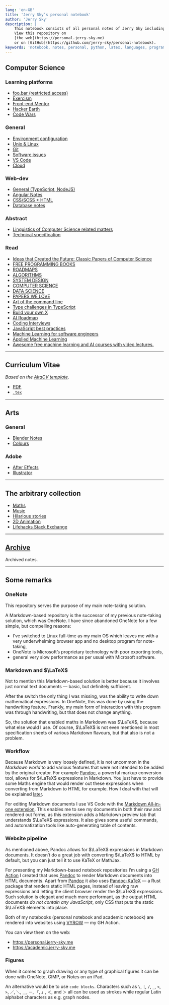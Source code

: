 ```yaml
---
lang: 'en-GB'
title: 'Jerry Sky’s personal notebook'
author: 'Jerry Sky'
description: |
    This notebook consists of all personal notes of Jerry Sky including those not related to programming or computer science. \
    View this repository on
    [the web](https://personal.jerry-sky.me)
    or on [GitHub](https://github.com/jerry-sky/personal-notebook).
keywords: 'notebook, notes, personal, python, latex, languages, programming, computer science, linux, jerry-sky'
---
```




## Computer Science

### Learning platforms

- [foo.bar \(restricted access\)](https://foobar.withgoogle.com/)
- [Exercism](https://exercism.io/)
- [Front-end Mentor](https://www.frontendmentor.io/)
- [Hacker Earth](https://www.hackerearth.com/practice/)
- [Code Wars](https://www.codewars.com/)

### General

- [Environment configuration](config/readme.md)
- [Unix & Linux](general/unix-linux.md)
- [Git](general/git-notes.md)
- [Software issues](general/software-issues.md)
- [VS Code](general/vs-code.md)
- [Cloud](general/cloud.md)

### Web-dev

- [General (TypeScript, NodeJS)](web-dev/general.md)
- [Angular Notes](web-dev/angular-notes.md)
- [CSS/SCSS + HTML](web-dev/css-scss-html-notes.md)
- [Database notes](web-dev/database-notes.md)

### Abstract

- [Linguistics of Computer Science related matters](general/linguistics-related-to-cs.md)
- [Technical specification](general/technical-specification.md)

### Read

- [Ideas that Created the Future: Classic Papers of Computer Science](http://library.lol/main/614F928EDFE94E5935111EC25AFA6FE4)
- [FREE PROGRAMMING BOOKS](https://github.com/EbookFoundation/free-programming-books)
- [ROADMAPS](https://github.com/kamranahmedse/developer-roadmap)
- [ALGORITHMS](https://github.com/TheAlgorithms/Python)
- [SYSTEM DESIGN](https://github.com/donnemartin/system-design-primer)
- [COMPUTER SCIENCE](https://github.com/ossu/computer-science)
- [DATA SCIENCE](https://github.com/ossu/data-science)
- [PAPERS WE LOVE](https://github.com/papers-we-love/papers-we-love)
- [Art of the command line](https://github.com/jlevy/the-art-of-command-line)
- [Type challenges in TypeScript](https://github.com/type-challenges/type-challenges)
- [Build your own X](https://github.com/codecrafters-io/build-your-own-x)
- [AI Roadmap](https://github.com/AMAI-GmbH/AI-Expert-Roadmap)
- [Coding Interviews](https://github.com/jwasham/coding-interview-university)
- [JavaScript best practices](https://github.com/goldbergyoni/nodebestpractices)
- [Machine Learning for software engineers](https://github.com/GokuMohandas/Made-With-ML)
- [Applied Machine Learning](https://github.com/eugeneyan/applied-ml)
- [Awesome free machine learning and AI courses with video lectures.](https://github.com/luspr/awesome-ml-courses)

---



## Curriculum Vitae

*Based on the [AltaCV template](https://www.overleaf.com/latex/templates/altacv-template/trgqjpwnmtgv).*

- [PDF](cv/curriculum-vitae.pdf)
- [`.tex`](cv/curriculum-vitae.tex)

---



## Arts

### General

- [Blender Notes](arts/blender-notes.md)
- [Colours](arts/colour-notes.md)

### Adobe

- [After Effects](arts/adobe/after-effects.md)
- [Illustrator](arts/adobe/illustrator.md)

---



## The arbitrary collection

- [Maths](the-arbitrary-collection/arbitrary-math-snippets.md)
- [Music](the-arbitrary-collection/arbitrary-music-things.md)
- [Hilarious stories](the-arbitrary-collection/hilarious-stories.md)
- [2D Animation](the-arbitrary-collection/2d-animation.md)
- [Lifehacks Stack Exchange](https://lifehacks.stackexchange.com/)

---



## [Archive](archive/README.md)

Archived notes.

---



## Some remarks

[m-aio]: https://marketplace.visualstudio.com/items?itemName=yzhang.markdown-all-in-one
[pandoc]: https://pandoc.org
[pandoc-katex]: https://github.com/xu-cheng/pandoc-katex#readme
[vyrow]: https://github.com/jerry-sky/vyrow#readme


### OneNote

This repository serves the purpose of my main note-taking solution.

A Markdown-based repository is the successor of my previous note-taking solution,
which was OneNote.
I have since abandoned OneNote for a few simple, but compelling reasons:

- I’ve switched to Linux full-time as my main OS which leaves me with
    a very underwhelming browser app and no desktop program for note-taking,
- OneNote is Microsoft’s proprietary technology with poor exporting tools,
- general very slow performance as per usual with Microsoft software.


### Markdown and $\LaTeX$

Not to mention this Markdown-based solution is better because it involves
just normal text documents — basic, but definitely sufficient.

After the switch the only thing I was missing, was the ability to write down mathematical expressions.
In OneNote, this was done by using the handwriting feature.
Frankly, my main form of interaction with this program was through handwriting,
but that does not change anything.

So, the solution that enabled maths in Markdown was $\LaTeX$, because what else would I use.
Of course, $\LaTeX$ is not even mentioned in most specification sheets of various
Markdown flavours, but that also is not a problem.


### Workflow

Because Markdown is very loosely defined, it is not uncommon
in the *Markdown world* to add various features that were not
intended to be added by the original creator.
For example [Pandoc][pandoc], a powerful markup conversion tool,
allows for $\LaTeX$ expressions in Markdown.
You just have to provide some Maths engine that would
render out these expressions when converting from Markdown to HTML for example.
How I deal with that will be explained [later](#website-pipeline).

For editing Markdown documents I use VS Code with the
[Markdown All-in-one extension][m-aio].
This enables me to see my documents in both their raw and rendered out forms,
as this extension adds a Markdown preview tab that understands $\LaTeX$ expressions.
It also gives some useful commands, and automatization tools like auto-generating table of contents.


### Website pipeline

As mentioned above, Pandoc allows for $\LaTeX$ expressions in Markdown documents.
It doesn’t do a great job with converting $\LaTeX$ to HTML by default,
but you can just tell it to use KaTeX or MathJax.

For presenting my Markdown-based notebook repositories I’m using a [GH Action][vyrow]
I created that uses [Pandoc][pandoc] to render Markdown documents into HTML documents.
Apart from [Pandoc][pandoc] it also uses [Pandoc-KaTeX][pandoc-katex]
— a Rust package that renders static HTML pages, instead of leaving
raw expressions and letting the client browser render the $\LaTeX$ expressions.
Such solution is elegant and much more performant, as the output HTML documents
*do not contain any JavaScript*, only CSS that puts the static $\LaTeX$ elements into place.

Both of my notebooks (personal notebook and academic notebook) are rendered
into websites using [VYROW][vyrow] — my GH Action.

You can view them on the web:
- <https://personal.jerry-sky.me>
- <https://academic.jerry-sky.me>


### Figures

When it comes to graph drawing or any type of graphical figures it can be done with OneNote,
GIMP, or Notes on an iPad.

An alternative would be to use `code blocks`.
Characters such as `\`, `|`, `/`, `_`, `<`, `>`, `／`, `＼`, `＿`, `ー`, `「`, `」`, `＜`, and `＞`
all can be used as strokes while regular Latin alphabet characters as e.g. graph nodes.
